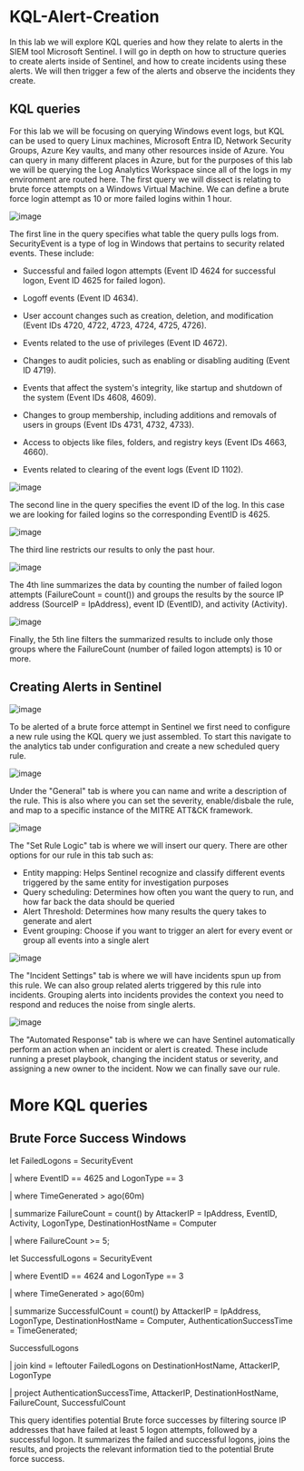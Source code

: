 # KQL-Alert-Creation

In this lab we will explore KQL queries and how they relate to alerts in the SIEM tool Microsoft Sentinel. I will go in depth on how to structure queries to create alerts inside of Sentinel, and how to create incidents using these alerts. We will then trigger a few of the alerts and observe the incidents they create.

## KQL queries

For this lab we will be focusing on querying Windows event logs, but KQL can be used to query Linux machines, Microsoft Entra ID, Network Security Groups, Azure Key vaults, and many other resources inside of Azure. You can query in many different places in Azure, but for the purposes of this lab we will be querying the Log Analytics Workspace since all of the logs in my environment are routed here. The first query we will dissect is relating to brute force attempts on a Windows Virtual Machine. We can define a brute force login attempt as 10 or more failed logins within 1 hour.

![image](https://github.com/user-attachments/assets/0e9042b4-a38d-40de-b1ad-281042773073)

The first line in the query specifies what table the query pulls logs from. SecurityEvent is a type of log in Windows that pertains to security related events. These include:

- Successful and failed logon attempts (Event ID 4624 for successful logon, Event ID 4625 for failed logon).
- Logoff events (Event ID 4634).

- User account changes such as creation, deletion, and modification (Event IDs 4720, 4722, 4723, 4724, 4725, 4726).

- Events related to the use of privileges (Event ID 4672).

- Changes to audit policies, such as enabling or disabling auditing (Event ID 4719).

- Events that affect the system's integrity, like startup and shutdown of the system (Event IDs 4608, 4609).

- Changes to group membership, including additions and removals of users in groups (Event IDs 4731, 4732, 4733).

- Access to objects like files, folders, and registry keys (Event IDs 4663, 4660).

- Events related to clearing of the event logs (Event ID 1102).

![image](https://github.com/user-attachments/assets/75e901de-635b-4463-be09-c8cb63588d42)


The second line in the query specifies the event ID of the log. In this case we are looking for failed logins so the corresponding EventID is 4625.

![image](https://github.com/user-attachments/assets/26f20d2b-ee70-4615-93f8-9435b3616c1f)

The third line restricts our results to only the past hour.

![image](https://github.com/user-attachments/assets/b2b59a1e-5258-4c0c-99d3-154ad91c4860)


The 4th line summarizes the data by counting the number of failed logon attempts (FailureCount = count()) and groups the results by the source IP address (SourceIP = IpAddress), event ID (EventID), and activity (Activity).

![image](https://github.com/user-attachments/assets/6464e190-626e-4c14-aa04-0c4aff18257c)

Finally, the 5th line filters the summarized results to include only those groups where the FailureCount (number of failed logon attempts) is 10 or more.


## Creating Alerts in Sentinel

![image](https://github.com/user-attachments/assets/591b010f-e232-4157-9622-ad47e9597d8b)

To be alerted of a brute force attempt in Sentinel we first need to configure a new rule using the KQL query we just assembled. To start this navigate to the analytics tab under configuration and create a new scheduled query rule.

![image](https://github.com/user-attachments/assets/c29221c1-f44b-46f6-9174-988c6cf37ed3)

Under the "General" tab is where you can name and write a description of the rule. This is also where you can set the severity, enable/disbale the rule, and map to a specific instance of the MITRE ATT&CK framework.

![image](https://github.com/user-attachments/assets/0bf25b78-99fa-487f-92f3-95c2e14ddeb7)

The "Set Rule Logic" tab is where we will insert our query. There are other options for our rule in this tab such as:
- Entity mapping: Helps Sentinel recognize and classify different events triggered by the same entity for investigation purposes
- Query scheduling: Determines how often you want the query to run, and how far back the data should be queried
- Alert Threshold: Determines how many results the query takes to generate and alert
- Event grouping: Choose if you want to trigger an alert for every event or group all events into a single alert

![image](https://github.com/user-attachments/assets/7201b436-a539-4811-85a3-570248f67d0c)

The "Incident Settings" tab is where we will have incidents spun up from this rule. We can also group related alerts triggered by this rule into incidents. Grouping alerts into incidents provides the context you need to respond and reduces the noise from single alerts.

![image](https://github.com/user-attachments/assets/64a7c805-beaf-40b8-8e68-aa40435de0d8)

The "Automated Response" tab is where we can have Sentinel automatically perform an action when an incident or alert is created. These include running a preset playbook, changing the incident status or severity, and assigning a new owner to the incident. Now we can finally save our rule.

# More KQL queries

## Brute Force Success Windows

let FailedLogons = SecurityEvent

| where EventID == 4625 and LogonType == 3

| where TimeGenerated > ago(60m)

| summarize FailureCount = count() by AttackerIP = IpAddress, EventID, Activity, LogonType, DestinationHostName = Computer

| where FailureCount >= 5;

let SuccessfulLogons = SecurityEvent

| where EventID == 4624 and LogonType == 3

| where TimeGenerated > ago(60m)

| summarize SuccessfulCount = count() by AttackerIP = IpAddress, LogonType, DestinationHostName = Computer, AuthenticationSuccessTime = TimeGenerated;

SuccessfulLogons

| join kind = leftouter FailedLogons on DestinationHostName, AttackerIP, LogonType

| project AuthenticationSuccessTime, AttackerIP, DestinationHostName, FailureCount, SuccessfulCount

This query identifies potential Brute force successes by filtering source IP addresses that have failed at least 5 logon attempts, followed by a successful logon. It summarizes the failed and successful logons, joins the results, and projects the relevant information tied to the potential Brute force success.
